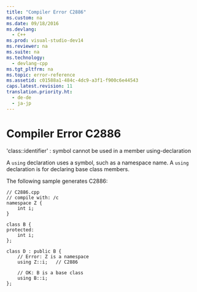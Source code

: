 ```yaml
---
title: "Compiler Error C2886"
ms.custom: na
ms.date: 09/18/2016
ms.devlang: 
  - C++
ms.prod: visual-studio-dev14
ms.reviewer: na
ms.suite: na
ms.technology: 
  - devlang-cpp
ms.tgt_pltfrm: na
ms.topic: error-reference
ms.assetid: c01588a1-484c-4dc9-a3f1-f900c6e44543
caps.latest.revision: 11
translation.priority.ht: 
  - de-de
  - ja-jp
---
```

# Compiler Error C2886
'class::identifier' : symbol cannot be used in a member using-declaration  
  
 A `using` declaration uses a symbol, such as a namespace name. A `using` declaration is for declaring base class members.  
  
 The following sample generates C2886:  
  
```  
// C2886.cpp  
// compile with: /c  
namespace Z {  
    int i;  
}  
  
class B {  
protected:  
    int i;  
};  
  
class D : public B {  
    // Error: Z is a namespace  
    using Z::i;   // C2886  
  
    // OK: B is a base class  
    using B::i;  
};  
```